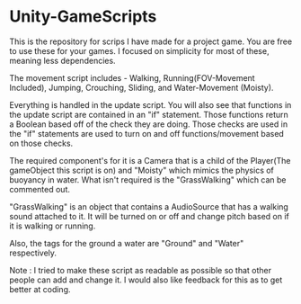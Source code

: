 # Unity-GameScripts
This is the repository for scrips I have made for a project game. You are free to use these for your games. I focused on simplicity for most of these, meaning less dependencies.

The movement script includes - Walking, Running(FOV-Movement Included), Jumping, Crouching, Sliding, and Water-Movement (Moisty).

Everything is handled in the update script. You will also see that functions in the update script are contained in an "if" statement. Those functions return a Boolean based off of the check they are doing. Those checks are used in the "if" statements are used to turn on and off functions/movement based on those checks.

The required component's for it is a Camera that is a child of the Player(The gameObject this script is on) and "Moisty" which mimics the physics of buoyancy in water. What isn't required is the "GrassWalking" which can be commented out.

"GrassWalking" is an object that contains a AudioSource that has a walking sound attached to it. It will be turned on or off and change pitch based on if it is walking or running.

Also, the tags for the ground a water are "Ground" and "Water" respectively.

Note : I tried to make these script as readable as possible so that other people can add and change it. I would also like feedback for this as to get better at coding.
